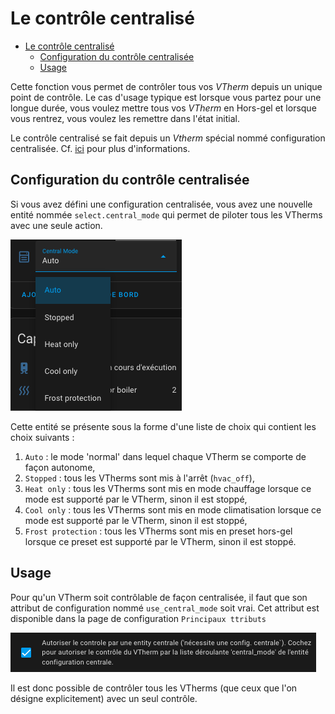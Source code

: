
# Le contrôle centralisé

- [Le contrôle centralisé](#le-contrôle-centralisé)
  - [Configuration du contrôle centralisée](#configuration-du-contrôle-centralisée)
  - [Usage](#usage)

Cette fonction vous permet de contrôler tous vos _VTherm_ depuis un unique point de contrôle.
Le cas d'usage typique est lorsque vous partez pour une longue durée, vous voulez mettre tous vos _VTherm_ en Hors-gel et lorsque vous rentrez, vous voulez les remettre dans l'état initial.

Le contrôle centralisé se fait depuis un _Vtherm_ spécial nommé configuration centralisée. Cf. [ici](creation.md#configuration-centralisée) pour plus d'informations.

## Configuration du contrôle centralisée

Si vous avez défini une configuration centralisée, vous avez une nouvelle entité nommée `select.central_mode` qui permet de piloter tous les VTherms avec une seule action.

![central_mode](images/central-mode.png)

Cette entité se présente sous la forme d'une liste de choix qui contient les choix suivants :
1. `Auto` : le mode 'normal' dans lequel chaque VTherm se comporte de façon autonome,
2. `Stopped` : tous les VTherms sont mis à l'arrêt (`hvac_off`),
3. `Heat only` : tous les VTherms sont mis en mode chauffage lorsque ce mode est supporté par le VTherm, sinon il est stoppé,
4. `Cool only` : tous les VTherms sont mis en mode climatisation lorsque ce mode est supporté par le VTherm, sinon il est stoppé,
5. `Frost protection` : tous les VTherms sont mis en preset hors-gel lorsque ce preset est supporté par le VTherm, sinon il est stoppé.

## Usage

Pour qu'un VTherm soit contrôlable de façon centralisée, il faut que son attribut de configuration nommé `use_central_mode` soit vrai. Cet attribut est disponible dans la page de configuration `Principaux ttributs`

![central_mode](images/use-central-mode.png)

Il est donc possible de contrôler tous les VTherms (que ceux que l'on désigne explicitement) avec un seul contrôle.
